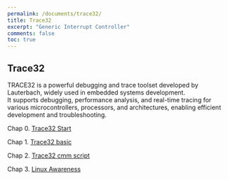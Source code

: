 ```yaml
---
permalink: /documents/trace32/
title: Trace32
excerpt: "Generic Interrupt Controller"
comments: false
toc: true
---
```


## Trace32

TRACE32 is a powerful debugging and trace toolset developed by Lauterbach, widely used in embedded systems development.<br>
It supports debugging, performance analysis, and real-time tracing for various microcontrollers, processors, and architectures, enabling efficient development and troubleshooting.<br>

Chap 0. [Trace32 Start](/documents/trace32-start/)

Chap 1. [Trace32 basic](/documents/trace32-base/)

Chap 2. [Trace32 cmm script](/documents/trace32-cmm/)

Chap 3. [Linux Awareness](/documents/trace32-linuxawareness/)
